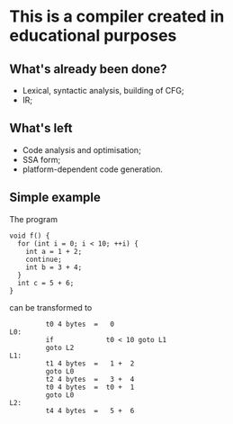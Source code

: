 # This is a compiler created in educational purposes

## What's already been done?
* Lexical, syntactic analysis, building of CFG;
* IR;

## What's left
* Code analysis and optimisation;
* SSA form;
* platform-dependent code generation.

## Simple example
The program
```
void f() {
  for (int i = 0; i < 10; ++i) {
    int a = 1 + 2;
    continue;
    int b = 3 + 4;
  }
  int c = 5 + 6;
}
```
can be transformed to
```
         t0 4 bytes  =   0
L0:
         if             t0 < 10 goto L1
         goto L2
L1:
         t1 4 bytes  =   1 +  2
         goto L0
         t2 4 bytes  =   3 +  4
         t0 4 bytes  =  t0 +  1
         goto L0
L2:
         t4 4 bytes  =   5 +  6
```